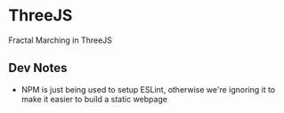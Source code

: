 # ThreeJS
Fractal Marching in ThreeJS

## Dev Notes

* NPM is just being used to setup ESLint, otherwise we're ignoring it to make it easier to build a static webpage